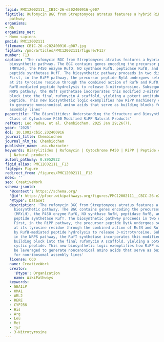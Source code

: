 ```yaml
---
figid: PMC12002111__CBIC-26-e202400916-g007
figtitle: Rufomycin BGC from Streptomyces atratus features a hybrid RiPP‐NRPS biosynthetic
  pathway
organisms:
- NA
organisms_ner:
- Homo sapiens
pmcid: PMC12002111
filename: CBIC-26-e202400916-g007.jpg
figlink: /pmc/articles/PMC12002111/figure/F13/
number: F13
caption: 'The rufomycin BGC from Streptomyces atratus features a hybrid RiPP‐NRPS
  biosynthetic pathway. The BGC contains genes encoding the precursor peptide BytA
  (MRYLH), the P450 enzyme RufO, NO synthase RufN, peptidase RufB, and nonribosomal
  peptide synthetase RufT. The biosynthetic pathway proceeds in two distinct phases:
  First, in the RiPP pathway, the precursor peptide BytA undergoes selective nitration
  at its tyrosine residue through the combined action of RufN and RufO, followed by
  RufB‐mediated peptide hydrolysis to release 3‐nitrotyrosine. Subsequently, in the
  NRPS pathway, the RufT synthetase incorporates this modified 3‐nitrotyrosine building
  block into the final rufomycin A scaffold, yielding a potent antitubercular cyclic
  peptide. This new biosynthetic logic exemplifies how RiPP machinery can be leveraged
  to generate noncanonical amino acids that serve as building blocks for nonribosomal
  assembly lines'
papertitle: 'The Biarylitides: Understanding the Structure and Biosynthesis of a Fascinating
  Class of Cytochrome P450 Modified RiPP Natural Products'
reftext: Leo Padva, et al. Chembiochem. 2025 Jan 29;26(7).
year: '2025'
doi: 10.1002/cbic.202400916
journal_title: Chembiochem
journal_nlm_ta: Chembiochem
publisher_name: .na.character
keywords: Biarylitides | Rufomycin | Cytochrome P450 | RiPP | Peptide crosslinking
  | Natural products
automl_pathway: 0.8952922
figid_alias: PMC12002111__F13
figtype: Figure
redirect_from: /figures/PMC12002111__F13
ndex: ''
seo: CreativeWork
schema-jsonld:
  '@context': https://schema.org/
  '@id': https://pfocr.wikipathways.org/figures/PMC12002111__CBIC-26-e202400916-g007.html
  '@type': Dataset
  description: 'The rufomycin BGC from Streptomyces atratus features a hybrid RiPP‐NRPS
    biosynthetic pathway. The BGC contains genes encoding the precursor peptide BytA
    (MRYLH), the P450 enzyme RufO, NO synthase RufN, peptidase RufB, and nonribosomal
    peptide synthetase RufT. The biosynthetic pathway proceeds in two distinct phases:
    First, in the RiPP pathway, the precursor peptide BytA undergoes selective nitration
    at its tyrosine residue through the combined action of RufN and RufO, followed
    by RufB‐mediated peptide hydrolysis to release 3‐nitrotyrosine. Subsequently,
    in the NRPS pathway, the RufT synthetase incorporates this modified 3‐nitrotyrosine
    building block into the final rufomycin A scaffold, yielding a potent antitubercular
    cyclic peptide. This new biosynthetic logic exemplifies how RiPP machinery can
    be leveraged to generate noncanonical amino acids that serve as building blocks
    for nonribosomal assembly lines'
  license: CC0
  name: CreativeWork
  creator:
    '@type': Organization
    name: WikiPathways
  keywords:
  - GBA1LP
  - OMA1
  - ABL2
  - RERE
  - CYP2B6
  - His
  - Arg
  - Leu
  - Met
  - Tyr
  - 3-Nitrotyrosine
---
```

